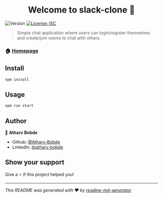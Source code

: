 <h1 align="center">Welcome to slack-clone 👋</h1>
<p>
  <img alt="Version" src="https://img.shields.io/badge/version-1.0.0-blue.svg?cacheSeconds=2592000" />
  <a href="#" target="_blank">
    <img alt="License: ISC" src="https://img.shields.io/badge/License-ISC-yellow.svg" />
  </a>
</p>

> Simple chat application where users can login/register themselves and create/join rooms to chat with others.
### 🏠 [Homepage](https://flack-ab.herokuapp.com/)

## Install

```sh
npm install
```

## Usage

```sh
npm run start
```

## Author

👤 **Atharv Bobde**

* Github: [@Atharv-Bobde](https://github.com/Atharv-Bobde)
* LinkedIn: [@atharv-bobde](https://linkedin.com/in/atharv-bobde-848737192)

## Show your support

Give a ⭐️ if this project helped you!

***
_This README was generated with ❤️ by [readme-md-generator](https://github.com/kefranabg/readme-md-generator)_